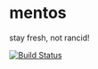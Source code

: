# mentos
stay fresh, not rancid!

[![Build Status](https://travis-ci.org/Shella/mentos.svg?branch=master)](https://travis-ci.org/Shella/mentos)